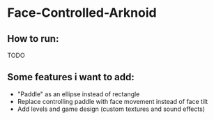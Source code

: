 # Face-Controlled-Arknoid

## How to run:
TODO

## Some features i want to add:
- "Paddle" as an ellipse instead of rectangle
- Replace controlling paddle with face movement instead of face tilt
- Add levels and game design (custom textures and sound effects)
